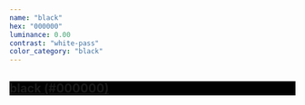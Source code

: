 ```yaml
---
name: "black"
hex: "000000"
luminance: 0.00
contrast: "white-pass"
color_category: "black"
---
```


<!-- TODO: add layout for palette colors to use front matter variables -->

<div class="color-block" style="background: #000000;">
  <a href="https://coolors.co/000000" target="_blank" rel="noopener noreferrer">
    <h2 class="color-block white-pass">black (#000000)</h2>
  </a>
</div>

